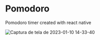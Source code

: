 # Pomodoro
Pomodoro timer created with react native

![Captura de tela de 2023-01-10 14-33-40](https://user-images.githubusercontent.com/111321889/211624245-6c9fee47-df93-4756-a26c-51e2f64e555b.png)
